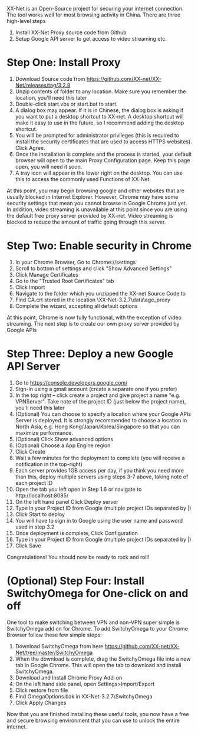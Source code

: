XX-Net is an Open-Source project for securing your internet connection. The tool works well for most browsing activity in China. There are three high-level steps
1. Install XX-Net Proxy source code from Github
2. Setup Google API server to get access to video streaming etc.

# Step One: Install Proxy
1. Download Source code from https://github.com/XX-net/XX-Net/releases/tag/3.2.8
1. Unzip contents of folder to any location. Make sure you remember the location, you'll need this later
1. Double-click start.vbs or start.bat to start.
1. A dialog box may appear. If it is in Chinese, the dialog box is asking if you want to put a desktop shortcut to XX-net. A desktop shortcut will make it easy to use in the future, so I recommend adding the desktop shortcut.
1. You will be prompted for administrator privileges (this is required to install the security certificates that are used to access HTTPS websites). Click Agree.
1. Once the installation is complete and the process is started, your default browser will open to the main Proxy Configuration page. Keep this page open, you will need it soon.
1. A tray icon will appear in the lower right on the desktop. You can use this to access the commonly used Functions of XX-Net


At this point, you may begin browsing google and other websites that are usually blocked in Internet Explorer. However, Chrome may have some security settings that mean you cannot browse in Google Chrome just yet. In addition, video streaming is unavailable at this point since you are using the default free proxy server provided by XX-net. Video streaming is blocked to reduce the amount of traffic going through this server.


# Step Two: Enable security in Chrome
1. In your Chrome Browser, Go to Chrome://settings
1. Scroll to bottom of settings and click "Show Advanced Settings"
1. Click Manage Certificates
1. Go to the "Trusted Root Certificates" tab
1. Click Import
1. Navigate to the folder which you unzipped the XX-net Source Code to
1. Find CA.crt stored in the location \XX-Net-3.2.7\data\age_proxy
1. Complete the wizard, accepting all default options


At this point, Chrome is now fully functional, with the exception of video streaming. The next step is to create our own proxy server provided by Google APIs

# Step Three: Deploy a new Google API Server
1. Go to https://console.developers.google.com/
1. Sign-in using a gmail account (create a separate one if you prefer)
1. In the top right – click create a project and give project a name "e.g. VPNServer". Take note of the project ID (just below the project name), you'll need this later
1. (Optional) You can choose to specify a location where your Google APIs Server is deployed. It is strongly recommended to choose a location in North Asia, e.g. Hong Kong/Japan/Korea/Singapore so that you can maximize performance.
1. (Optional) Click Show advanced options
1. (Optional) Choose a App Engine region
1. Click Create
1. Wait a few minutes for the deployment to complete (you will receive a notification in the top-right)
1. Each server provides 1GB access per day, if you think you need more than this, deploy multiple servers using steps 3-7 above, taking note of each project ID
1. Open the tab you left open in Step 1.6 or navigate to http://localhost:8085/
1. On the left hand panel Click Deploy server
1. Type in your Project ID from Google (multiple project IDs separated by |)
1. Click Start to deploy
1. You will have to sign in to Google using the user name and password used in step 3.2
1. Once deployment is complete, Click Configuration
1. Type in your Project ID from Google (multiple project IDs separated by |)
1. Click Save

Congratulations! You should now be ready to rock and roll!

# (Optional) Step Four: Install SwitchyOmega for One-click on and off
One tool to make switching between VPN and non-VPN super simple is SwitchyOmega add on for Chrome. To add SwitchyOmega to your Chrome Browser follow these few simple steps:
1. Download SwitchyOmega from here https://github.com/XX-net/XX-Net/tree/master/SwitchyOmega
1. When the download is complete, drag the SwitchyOmega file into a new tab in Google Chrome. This will open the tab to download and install SwitchyOmega.
1. Download and Install Chrome Proxy Add-on
1. On the left hand side panel, open Settings>Import/Export
1. Click restore from file 
1. Find OmegaOptions.bak in XX-Net-3.2.7\SwitchyOmega
1. Click Apply Changes

Now that you are finished installing these useful tools, you now have a free and secure browsing environment that you can use to unlock the entire internet.